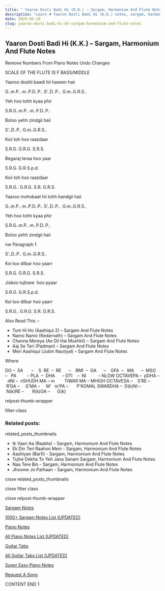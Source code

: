 ```yaml
---
title: " Yaaron Dosti Badi Hi (K.K.) – Sargam, Harmonium And Flute Notes"
description: "Learn # Yaaron Dosti Badi Hi (K.K.) notes, sargam, harmonium notations and flute notes. Easy step-by-step tutorial for beginners."
date: 2025-05-19
slug: yaaron-dosti-badi-hi-kk-sargam-harmonium-and-flute-notes
---
```


## Yaaron Dosti Badi Hi (K.K.) – Sargam, Harmonium And Flute Notes

Remove Numbers From Piano Notes
Undo Changes

SCALE OF THE FLUTE IS F BASS/MIDDLE

Yaaroo dostiii baadi hii haseen haii

G..m.P.. m..P.D..P.. S’..D..P… G.m..G.R.S..

Yeh hoo tohh kyaa phir

S.R.G..m.P.. m..P.D..P..

Boloo yehh zindgii haii

S’..D..P.. G.m..G.R.S..

Koii toh hoo raazdaar

S.R.G. G.R.G. S.R.S.

Begaraj teraa hoo yaar

S.R.G. G.R.S.p.d.

Koii toh hoo raazdaar

S.R.G.. G.R.G. S.R. G.R.S.

Yaaroo mohobaat hii tohh bandgii haii

G..m.P.. m..P.D..P.. S’..D..P… G.m..G.R.S..

Yeh hoo tohh kyaa phir

S.R.G..m.P.. m..P.D..P..

Boloo yehh zindgii haii

nw Paragraph 1

S’..D..P.. G.m..G.R.S..

Koi too dilbar hoo yaarr

S.R.G. G.R.G. S.R.S.

Jiskoo tujhsee  hoo pyaar

S.R.G. G.R.S.p.d.

Koi too dilbar hoo yaarr

S.R.G.. G.R.G. S.R. G.R.S.

Also Read This :-

- Tum Hi Ho (Aashiqui 2) – Sargam And Flute Notes
- Namo Namo (Kedarnath) – Sargam And Flute Notes
- Channa Mereya (Ae Dil Hai Mushkil) – Sargam And Flute Notes
- Aaj Se Teri (Padman) – Sargam And Flute Notes
- Meri Aashiqui (Jubin Nautiyal) – Sargam And Flute Notes

Where

DO –  SA       –    S  RE  –  RE      –    RMI  –  GA      –    GFA  –   MA      –  MSO  –   PA         – PLA  –  DHA      – DTI    –  NI          – NLOW OCTAVEPA –  pDHA –  dNI –  nSHUDH MA – m        TIWAR MA – MHIGH OCTAVESA –    S’RE –     R’GA –     G’MA –     M’   m’PA –       P’KOMAL SWARDHA –  D(k)NI –       N(k)RE –       R(k)GA –      G(k)

relpost-thumb-wrapper

filter-class

### Related posts:

related_posts_thumbnails

- Ik Vaari Aa (Raabta) - Sargam, Harmonium And Flute Notes
- Ek Din Teri Raahon Mein - Sargam, Harmonium And Flute Notes
- Aashiyan (Barfi) - Sargam, Harmonium And Flute Notes
- Tujhe Dekha To Yeh Jana Sanam Sargam, Harmonium And Flute Notes
- Naa Tere Bin - Sargam, Harmonium And Flute Notes
- Jhoome Jo Pathaan - Sargam, Harmonium And Flute Notes

close related_posts_thumbnails

close filter class

close relpost-thumb-wrapper

[Sargam Notes](/sargam-notes.html)

[1000+ Sargam Notes List (UPDATED)](/all-songs-list-sargam-notes.html)

[Piano Notes](/piano-notes.html)

[All Piano Notes List (UPDATED)](/all-songs-list-piano-notes.html)

[Guitar Tabs](/guitar-tabs.html)

[All Guitar Tabs List (UPDATED)](/all-songs-list-guitar-tabs.html)

[Super Easy Piano Notes](https://studywall.in/)

[Request A Song](/request-a-song.html)

CONTENT END 1
